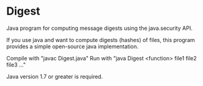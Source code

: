 # Digest
Java program for computing message digests using the java.security API.

If you use java and want to compute digests (hashes) of files,
this program provides a simple open-source java implementation.

Compile with "javac Digest.java"
Run with "java Digest \<function\> file1 file2 file3 ..."

Java version 1.7 or greater is required.
